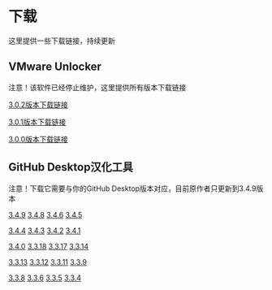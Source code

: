 # 下载

这里提供一些下载链接，持续更新

## VMware Unlocker

注意！该软件已经停止维护，这里提供所有版本下载链接

<a href="https://gh.api.99988866.xyz/https://github.com/theJaxon/unlocker/archive/refs/tags/3.0.2.zip"> 3.0.2版本下载链接 </a>

<a href="https://gh.api.99988866.xyz/https://github.com/theJaxon/unlocker/archive/refs/tags/3.0.1.zip"> 3.0.1版本下载链接 </a>

<a href="https://gh.api.99988866.xyz/https://github.com/theJaxon/unlocker/archive/refs/tags/3.0.0.zip"> 3.0.0版本下载链接 </a>


## GitHub Desktop汉化工具

注意！下载它需要与你的GitHub Desktop版本对应，目前原作者只更新到3.4.9版本

[3.4.9](https://gh.api.99988866.xyz/https://github.com/robotze/GithubDesktopZhTool/releases/download/3.4.9/GithubDesktop.7z)  [3.4.8](https://gh.api.99988866.xyz/https://github.com/robotze/GithubDesktopZhTool/releases/download/3.4.8/GithubDesktop.7z)  [3.4.6](https://gh.api.99988866.xyz/https://github.com/robotze/GithubDesktopZhTool/releases/download/3.4.6/GithubDesktop.7z)  [3.4.5](https://gh.api.99988866.xyz/https://github.com/robotze/GithubDesktopZhTool/releases/download/3.4.5/GithubDesktop.7z)

[3.4.4](https://gh.api.99988866.xyz/https://github.com/robotze/GithubDesktopZhTool/releases/download/3.4.4/GithubDesktop.7z)  [3.4.3](https://gh.api.99988866.xyz/https://github.com/robotze/GithubDesktopZhTool/releases/download/3.4.3/GithubDesktop.7z)  [3.4.2](https://gh.api.99988866.xyz/https://github.com/robotze/GithubDesktopZhTool/releases/download/3.4.2/GithubDesktop.7z)  [3.4.1](https://gh.api.99988866.xyz/https://github.com/robotze/GithubDesktopZhTool/releases/download/3.4.1/GithubDesktop.7z)

[3.4.0](https://gh.api.99988866.xyz/https://github.com/robotze/GithubDesktopZhTool/releases/download/3.4.0/GithubDesktop.7z)  [3.3.18](https://gh.api.99988866.xyz/https://github.com/robotze/GithubDesktopZhTool/releases/download/3.3.18/GithubDesktop.7z)  [3.3.17](https://gh.api.99988866.xyz/https://github.com/robotze/GithubDesktopZhTool/releases/download/3.3.17/GithubDesktop.7z)  [3.3.14](https://gh.api.99988866.xyz/https://github.com/robotze/GithubDesktopZhTool/releases/download/3.3.14/GithubDesktop.7z)

[3.3.13](https://gh.api.99988866.xyz/https://github.com/robotze/GithubDesktopZhTool/releases/download/3.3.13/GithubDesktop3.3.13.7z)  [3.3.12](https://gh.api.99988866.xyz/https://github.com/robotze/GithubDesktopZhTool/archive/refs/tags/3.3.12.zip)  [3.3.11](https://gh.api.99988866.xyz/https://github.com/robotze/GithubDesktopZhTool/releases/download/3.3.11/GithubDesktop.7z)  [3.3.9](https://gh.api.99988866.xyz/https://github.com/robotze/GithubDesktopZhTool/releases/download/3.3.9/GithubDesktop.7z)

[3.3.8](https://gh.api.99988866.xyz/https://github.com/robotze/GithubDesktopZhTool/releases/download/3.3.8/GithubDesktop.7z)  [3.3.6](https://gh.api.99988866.xyz/https://github.com/robotze/GithubDesktopZhTool/releases/download/3.3.6/GithubDesktop.7z)  [3.3.5](https://gh.api.99988866.xyz/https://github.com/robotze/GithubDesktopZhTool/releases/download/3.3.5/GithubDesktop.7z)  [3.3.4](https://gh.api.99988866.xyz/https://github.com/robotze/GithubDesktopZhTool/releases/download/3.3.4/GithubDesktop.7z)
